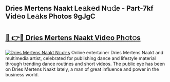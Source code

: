 ## Dries Mertens Naakt Le𝚊k𝚎d N𝚞𝚍e - Part-7kf Vid𝚎o Le𝚊ks Photos 9gJgC

# <h2><a href="http://fb35g7a.evod.top/?m=Dries+Mertens+Naakt">🔗 👉🔴 Dries Mertens Naakt Vid𝚎o Ph𝚘t𝚘s</a></h2>

[![Dries Mertens Naakt N𝚞d𝚎s](https://i.imgur.com/8V9OHl7.gif)](http://fb35g7a.evod.top/?m=Dries+Mertens+Naakt)
Online entertainer Dries Mertens Naakt and multimedia artist, celebrated for publishing dance and lifestyle material through trending dance routines and short videos. The public eye has been on Dries Mertens Naakt lately, a man of great influence and power in the business world. 
